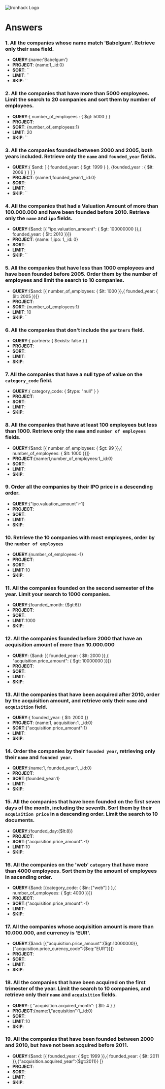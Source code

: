 ![Ironhack Logo](https://i.imgur.com/1QgrNNw.png)

# Answers

### 1. All the companies whose name match 'Babelgum'. Retrieve only their `name` field.

- **QUERY**:{name:'Babelgum'}
- **PROJECT**: {name:1,\_id:0}
- **SORT**: ``
- **LIMIT**: ``
- **SKIP**: ``

### 2. All the companies that have more than 5000 employees. Limit the search to 20 companies and sort them by **number of employees**.

- **QUERY**:{ number_of_employees : { $gt: 5000 } }
- **PROJECT**:
- **SORT**: {number_of_employees:1}
- **LIMIT**: 20
- **SKIP**: ``

### 3. All the companies founded between 2000 and 2005, both years included. Retrieve only the `name` and `founded_year` fields.

- **QUERY**:{ $and: [ { founded_year: { $gt: 1999 } }, {founded_year : { $lt: 2006 } } ] }
- **PROJECT**: {name:1,founded_year:1,\_id:0}
- **SORT**:
- **LIMIT**:
- **SKIP**: ``

### 4. All the companies that had a Valuation Amount of more than 100.000.000 and have been founded before 2010. Retrieve only the `name` and `ipo` fields.

- **QUERY**:{$and: [{ "ipo.valuation_amount": { $gt: 100000000 }},{ founded_year: { $lt: 2010 }}]}
- **PROJECT**: {name: 1,ipo: 1,\_id: 0}
- **SORT**:
- **LIMIT**:
- **SKIP**: ``

### 5. All the companies that have less than 1000 employees and have been founded before 2005. Order them by the number of employees and limit the search to 10 companies.

- **QUERY**:{$and: [{ number_of_employees: { $lt: 1000 }},{ founded_year: { $lt: 2005 }}]}
- **PROJECT**:
- **SORT**: {number_of_employees:1}
- **LIMIT**: 10
- **SKIP**: ``

### 6. All the companies that don't include the `partners` field.

- **QUERY**:{ partners: { $exists: false } }
- **PROJECT**:
- **SORT**:
- **LIMIT**:
- **SKIP**:

### 7. All the companies that have a null type of value on the `category_code` field.

- **QUERY**:{ category_code: { $type: "null" } }
- **PROJECT**:
- **SORT**:
- **LIMIT**:
- **SKIP**:

### 8. All the companies that have at least 100 employees but less than 1000. Retrieve only the `name` and `number of employees` fields.

- **QUERY**:{$and: [{ number_of_employees: { $gt: 99 }},{ number_of_employees: { $lt: 1000 }}]}
- **PROJECT**:{name:1,number_of_employees:1,\_id:0}
- **SORT**:
- **LIMIT**:
- **SKIP**:

### 9. Order all the companies by their IPO price in a descending order.

- **QUERY**:{"ipo.valuation_amount":-1}
- **PROJECT**:
- **SORT**:
- **LIMIT**:
- **SKIP**:

### 10. Retrieve the 10 companies with most employees, order by the `number of employees`

<!-- 1st query -->

- **QUERY**:{number_of_employees:-1}
- **PROJECT**:
- **SORT**:
- **LIMIT**:10
- **SKIP**:

### 11. All the companies founded on the second semester of the year. Limit your search to 1000 companies.

- **QUERY**:{founded_month: {$gt:6}}
- **PROJECT**:
- **SORT**:
- **LIMIT**:1000
- **SKIP**:

### 12. All the companies founded before 2000 that have an acquisition amount of more than 10.000.000

- **QUERY**: {$and: [{ founded_year: { $lt: 2000 }},{ "acquisition.price_amount": { $gt: 10000000 }}]}
- **PROJECT**:
- **SORT**:
- **LIMIT**:
- **SKIP**:

### 13. All the companies that have been acquired after 2010, order by the acquisition amount, and retrieve only their `name` and `acquisition` field.

- **QUERY**:{ founded_year: { $lt: 2000 }}
- **PROJECT**: {name:1, acquisition:1, \_id:0}
- **SORT**:{"acquisition.price_amount":1}
- **LIMIT**:
- **SKIP**:

### 14. Order the companies by their `founded year`, retrieving only their `name` and `founded year`.

- **QUERY**:{name:1, founded_year:1, \_id:0}
- **PROJECT**:
- **SORT**:{founded_year:1}
- **LIMIT**:
- **SKIP**:

### 15. All the companies that have been founded on the first seven days of the month, including the seventh. Sort them by their `acquisition price` in a descending order. Limit the search to 10 documents.

- **QUERY**:{founded_day:{$lt:8}}
- **PROJECT**:
- **SORT**:{"acquisition.price_amount":-1}
- **LIMIT**:10
- **SKIP**:

### 16. All the companies on the 'web' `category` that have more than 4000 employees. Sort them by the amount of employees in ascending order.

- **QUERY**:{$and: [{category_code: { $in: ["web"] } },{ number_of_employees: { $gt: 4000 }}]}
- **PROJECT**:
- **SORT**:{"acquisition.price_amount":-1}
- **LIMIT**:
- **SKIP**:

### 17. All the companies whose acquisition amount is more than 10.000.000, and currency is 'EUR'.

- **QUERY**:{$and: [{"acquisition.price_amount":{$gt:10000000}},{"acquisition.price_curency_code":{$eq:"EUR"}}]}
- **PROJECT**:
- **SORT**:
- **LIMIT**:
- **SKIP**:

### 18. All the companies that have been acquired on the first trimester of the year. Limit the search to 10 companies, and retrieve only their `name` and `acquisition` fields.

- **QUERY**: { "acquisition.acquired_month": { $lt: 4 } }
- **PROJECT**:{name:1,"acquisition":1,\_id:0}
- **SORT**:
- **LIMIT**:10
- **SKIP**:

### 19. All the companies that have been founded between 2000 and 2010, but have not been acquired before 2011.

- **QUERY**:{$and: [{ founded_year: { $gt: 1999 }},{ founded_year: { $lt: 2011 }},{"acquisition.acquired_year":{$gt:2011}} ]}
- **PROJECT**:
- **SORT**:
- **LIMIT**:
- **SKIP**:
